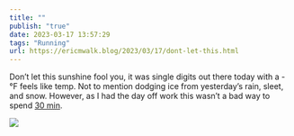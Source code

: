 ```yaml
---
title: ""
publish: "true"
date: 2023-03-17 13:57:29
tags: "Running"
url: https://ericmwalk.blog/2023/03/17/dont-let-this.html
---
```


Don’t let this sunshine fool you, it was single digits out there today with a -°F feels like temp. Not to mention dodging ice from yesterday’s rain, sleet, and snow. However, as I had the day off work this wasn’t a bad way to spend [30 min](http://www.strava.com/activities/8731114657).

![](https://ericmwalk.blog/uploads/2023/f9363cf170.jpg)